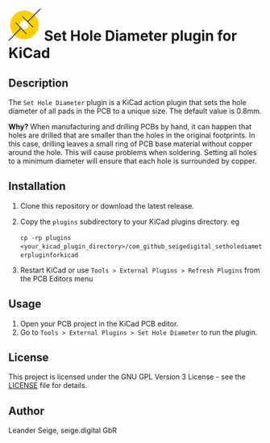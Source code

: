 # ![icon](resources/icon.png) Set Hole Diameter plugin for KiCad

## Description
The `Set Hole Diameter` plugin is a KiCad action plugin that sets the hole diameter of all pads in the PCB to a unique size. The default value is 0.8mm. 

**Why?** When manufacturing and drilling PCBs by hand, it can happen that holes are drilled that are smaller than the holes in the original footprints. In this case, drilling leaves a small ring of PCB base material without copper around the hole. This will cause problems when soldering. Setting all holes to a minimum diameter will ensure that each hole is surrounded by copper.

## Installation
1. Clone this repository or download the latest release.
2. Copy the `plugins` subdirectory to your KiCad plugins directory. eg
   
   ```cp -rp plugins <your_kicad_plugin_directory>/com_github_seigedigital_setholediameterpluginforkicad```

3. Restart KiCad or use `Tools > External Plugins > Refresh Plugins` from the PCB Editors menu

## Usage
1. Open your PCB project in the KiCad PCB editor.
2. Go to `Tools > External Plugins > Set Hole Diameter` to run the plugin.

## License
This project is licensed under the GNU GPL Version 3 License - see the [LICENSE](LICENSE) file for details.

## Author
Leander Seige, seige.digital GbR
